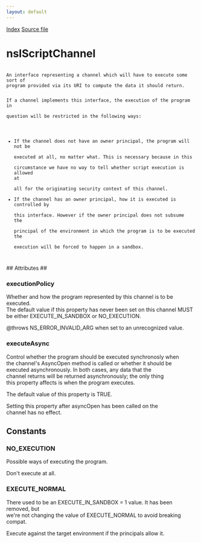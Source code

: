 ```yaml
---
layout: default
---
```

<div id='links'><a href="../index.html">Index</a>
<a href="http://dxr.mozilla.org/mozilla-central/source/dom/base/nsIScriptChannel.idl">Source file</a>
</div>

# nsIScriptChannel #
<code>  
An interface representing a channel which will have to execute some sort of  
program provided via its URI to compute the data it should return.  
  
If a channel implements this interface, the execution of the program in  
question will be restricted in the following ways:  
  
- If the channel does not have an owner principal, the program will not be  
  executed at all, no matter what.  This is necessary because in this  
  circumstance we have no way to tell whether script execution is allowed at  
  all for the originating security context of this channel.   
- If the channel has an owner principal, how it is executed is controlled by  
  this interface.  However if the owner principal does not subsume the  
  principal of the environment in which the program is to be executed the  
  execution will be forced to happen in a sandbox.  
  
</code>
## Attributes ##

### executionPolicy ###
  
Whether and how the program represented by this channel is to be executed.  
The default value if this property has never been set on this channel MUST  
be either EXECUTE_IN_SANDBOX or NO_EXECUTION.  
  
@throws NS_ERROR_INVALID_ARG when set to an unrecognized value.  
  

### executeAsync ###
  
Control whether the program should be executed synchronosly when  
the channel's AsyncOpen method is called or whether it should be  
executed asynchronously.  In both cases, any data that the  
channel returns will be returned asynchronously; the only thing  
this property affects is when the program executes.  
  
The default value of this property is TRUE.  
  
Setting this property after asyncOpen has been called on the  
channel has no effect.  
  

## Constants ##

### NO_EXECUTION ###
  
Possible ways of executing the program.  
  
  
Don't execute at all.  
  

### EXECUTE_NORMAL ###
  
There used to be an EXECUTE_IN_SANDBOX = 1 value.  It has been removed, but  
we're not changing the value of EXECUTE_NORMAL to avoid breaking compat.  
  
  
Execute against the target environment if the principals allow it.  
  
